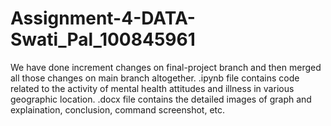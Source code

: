 # Assignment-4-DATA-Swati_Pal_100845961

We have done increment changes on final-project branch and then merged all those changes on main branch altogether.
.ipynb file contains code related to the activity of mental health attitudes and illness in various geographic location.
.docx file contains the detailed images of graph and explaination, conclusion, command screenshot, etc.
